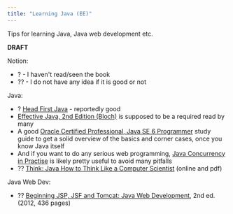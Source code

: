 ```yaml
---
title: "Learning Java (EE)"
---
```

Tips for learning Java, Java web development etc.

**DRAFT**

Notion:

  - ? - I haven't read/seen the book
  - ?? - I do not have any idea if it is good or not

Java:

  - ? [Head First Java](http://www.amazon.com/Head-First-Java-Kathy-Sierra/dp/0596009208/) - reportedly good
  - [Effective Java, 2nd Edition (Bloch)](http://www.amazon.com/Effective-Java-2nd-Joshua-Bloch/dp/0321356683/) is supposed to be a required read by many
  - A good [Oracle Certified Professional, Java SE 6 Programmer](http://education.oracle.com/pls/web_prod-plq-dad/db_pages.getpage?page_id=458&get_params=p_track_id:JSE6Prog) study guide to get a solid overview of the basics and corner cases, once you know Java itself
  - And if you want to do any serious web programming, [Java Concurrency in Practise](http://www.amazon.com/Java-Concurrency-Practice-Brian-Goetz/dp/0321349601/) is likely pretty useful to avoid many pitfalls
  - ?? [Think: Java How to Think Like a Computer Scientist](http://www.greenteapress.com/thinkapjava/) (online and pdf)

Java Web Dev:

  - ?? [Beginning JSP, JSF and Tomcat: Java Web Development](http://www.amazon.com/Beginning-JSP-JSF-Tomcat-Development/dp/1430246235/), 2nd ed. (2012, 436 pages)
